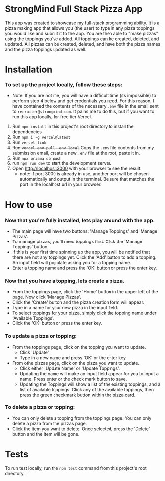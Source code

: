 # StrongMind Full Stack Pizza App

This app was created to showcase my full-stack programming ability. It is a pizza making app that allows you (the user) to type in any pizza toppings you would like and submit it to the app. You are then able to "make pizzas" using the toppings you've added. All toppings can be created, deleted, and updated. All pizzas can be created, deleted, and have both the pizza names and the pizza toppings updated as well.

# Installation

### To set up the project locally, follow these steps:

- Note: If you are not me, you will have a difficult time (its impossible) to perform step 4 below and get credentials you need. For this reason, I have contained the contents of the necessary `.env` file in the email sent to `recruiter@strongmind.com`. It pains me to do this, but if you want to run this app locally, for free tier Vercel.

1. Run `npm install` in this project's root directory to install the dependencies
2. Run `npm i -g vercel@latest`
3. Run `vercel link`
4. ~~Run `vercel env pull .env.local`~~ Copy the `.env` file contents from my submission email, create a new `.env` file at the root, paste it in. 
5. Run `npx prisma db push`
6. run `npm run dev` to start the development server.
7. Open [http://localhost:3000](http://localhost:3000) with your browser to see the result.
    - note: if port 3000 is already in use, another port will be chosen automatically and output in the terminal. Be sure that matches the port in the localhost url in your browser.

# How to use
### Now that you're fully installed, lets play around with the app.
- The main page will have two buttons: 'Manage Toppings' and 'Manage Pizzas'.
- To manage pizzas, you'll need toppings first. Click the 'Manage Toppings' button.
- If this is your first time spinning up the app, you will be notified that there are not any toppings yet. Click the 'Add' button to add a topping. An input field will populate asking you for a topping name.
- Enter a topping name and press the 'OK' button or press the enter key.

### Now that you have a topping, lets create a pizza.
 - From the toppings page, click the 'Home' button in the upper left of the page. Now click 'Manage Pizzas'.
 - Click the 'Create' button and the pizza creation form will appear.
 - Type in a name for your new pizza in the input field.
 - To select toppings for your pizza, simply click the topping name under 'Available Toppings'.
 - Click the 'OK' button or press the enter key.

### To update a pizza or topping:
 - From the toppings page, click on the topping you want to update.
     - Click 'Update'
     - Type in a new name and press 'OK' or the enter key
 - From othe pizzas page, click on the pizza you want to update.
     - Click either 'Update Name' or 'Update Toppings'.
     - Updating the name will make an input field appear for you to input a name. Press enter or the check mark button to save.
     - Updating the Toppings will show a list of the existing toppings, and a list of available toppings. Click any of the available toppings, then press the green checkmark button within the pizza card.

### To delete a pizza or topping:
 - You can only delete a topping from the toppings page. You can only delete a pizza from the pizzas page.
 - Click the item you want to delete. Once selected, press the 'Delete' button and the item will be gone.

# Tests
To run test locally, run the `npm test` command from this project's root directory.

